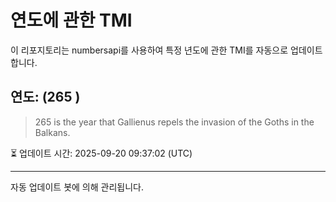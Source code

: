 
# 연도에 관한 TMI

이 리포지토리는 numbersapi를 사용하여 특정 년도에 관한 TMI를 자동으로 업데이트합니다.

## 연도: (265 )
> 265 is the year that Gallienus repels the invasion of the Goths in the Balkans.

⏳ 업데이트 시간: 2025-09-20 09:37:02 (UTC)

---
자동 업데이트 봇에 의해 관리됩니다.
